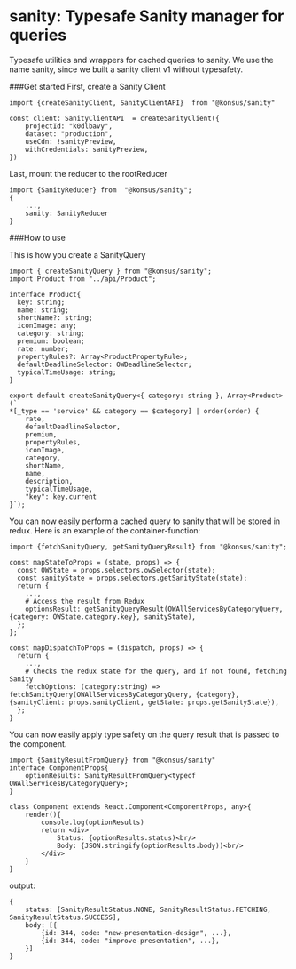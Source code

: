 # sanity: Typesafe Sanity manager for queries

Typesafe utilities and wrappers for cached queries to sanity. We use the name sanity, since we built a sanity client v1 without typesafety.

###Get started
First,  create a Sanity Client
```
import {createSanityClient, SanityClientAPI}  from "@konsus/sanity"

const client: SanityClientAPI  = createSanityClient({
    projectId: "k0dlbavy",
    dataset: "production",
    useCdn: !sanityPreview,
    withCredentials: sanityPreview,
})
```

Last, mount the reducer to the rootReducer
```
import {SanityReducer} from  "@konsus/sanity";
{
    ...,
    sanity: SanityReducer
}
```


###How to use 

This is how you create a SanityQuery
```
import { createSanityQuery } from "@konsus/sanity";
import Product from "../api/Product";

interface Product{
  key: string;
  name: string;
  shortName?: string;
  iconImage: any;
  category: string;
  premium: boolean;
  rate: number;
  propertyRules?: Array<ProductPropertyRule>;
  defaultDeadlineSelector: OWDeadlineSelector;
  typicalTimeUsage: string;
}

export default createSanityQuery<{ category: string }, Array<Product>(`
*[_type == 'service' && category == $category] | order(order) {
    rate,
    defaultDeadlineSelector,
    premium,
    propertyRules,
    iconImage,
    category,
    shortName,
    name,
    description,
    typicalTimeUsage,
    "key": key.current
}`);
```

You can now easily perform a cached query to sanity that will be stored in redux. Here is an example of the container-function:
```
import {fetchSanityQuery, getSanityQueryResult} from "@konsus/sanity";

const mapStateToProps = (state, props) => {
  const OWState = props.selectors.owSelector(state);
  const sanityState = props.selectors.getSanityState(state);
  return {
    ...,
    # Access the result from Redux
    optionsResult: getSanityQueryResult(OWAllServicesByCategoryQuery, {category: OWState.category.key}, sanityState),
  };
};

const mapDispatchToProps = (dispatch, props) => {
  return {
    ...,
    # Checks the redux state for the query, and if not found, fetching Sanity
    fetchOptions: (category:string) => fetchSanityQuery(OWAllServicesByCategoryQuery, {category}, {sanityClient: props.sanityClient, getState: props.getSanityState}),
  };
}

```

You can now easily apply type safety on the query result that is passed to the component.
```
import {SanityResultFromQuery} from "@konsus/sanity"
interface ComponentProps{
    optionResults: SanityResultFromQuery<typeof OWAllServicesByCategoryQuery>;
}

class Component extends React.Component<ComponentProps, any>{
    render(){
        console.log(optionResults)
        return <div>
            Status: {optionResults.status)<br/>
            Body: {JSON.stringify(optionResults.body))<br/>
        </div>
    }
}
```

output:
```
{
    status: [SanityResultStatus.NONE, SanityResultStatus.FETCHING, SanityResultStatus.SUCCESS],
    body: [{
        {id: 344, code: "new-presentation-design", ...},
        {id: 344, code: "improve-presentation", ...},
    }]
}

```
            






